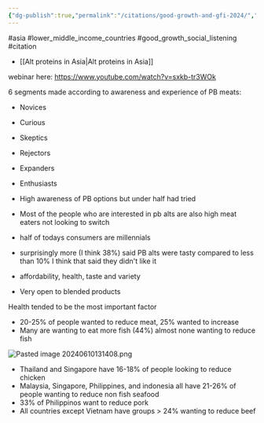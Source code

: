 ```yaml
---
{"dg-publish":true,"permalink":"/citations/good-growth-and-gfi-2024/","created":"2024-06-10T12:23:07.967+01:00","updated":"2025-10-10T23:56:52.572+01:00"}
---
```


 #asia #lower_middle_income_countries #good_growth_social_listening #citation 

- [[Alt proteins in Asia\|Alt proteins in Asia]]

webinar here: https://www.youtube.com/watch?v=sxkb-tr3WOk

6 segments made according to awareness and experience of PB meats:
- Novices
- Curious
- Skeptics
- Rejectors
- Expanders
- Enthusiasts

- High awareness of PB options but under half had tried
- Most of the people who are interested in pb alts are also high meat eaters not looking to switch
- half of todays consumers are millennials
- surprisingly more (I think 38%) said PB alts were tasty compared to less than 10% I think that said they didn't like it
- affordability, health, taste and variety
- Very open to blended products

Health tended to be the most important factor

- 20-25% of people wanted to reduce meat, 25% wanted to increase
- Many are wanting to eat more fish (44%) almost none wanting to reduce fish

![Pasted image 20240610131408.png](/img/user/Pasted%20image%2020240610131408.png)

- Thailand and Singapore have 16-18% of people looking to reduce chicken
- Malaysia, Singapore, Philippines, and indonesia all have 21-26% of people wanting to reduce non fish seafood
- 33% of Philippinos want to reduce pork
- All countries except Vietnam have groups > 24% wanting to reduce beef
